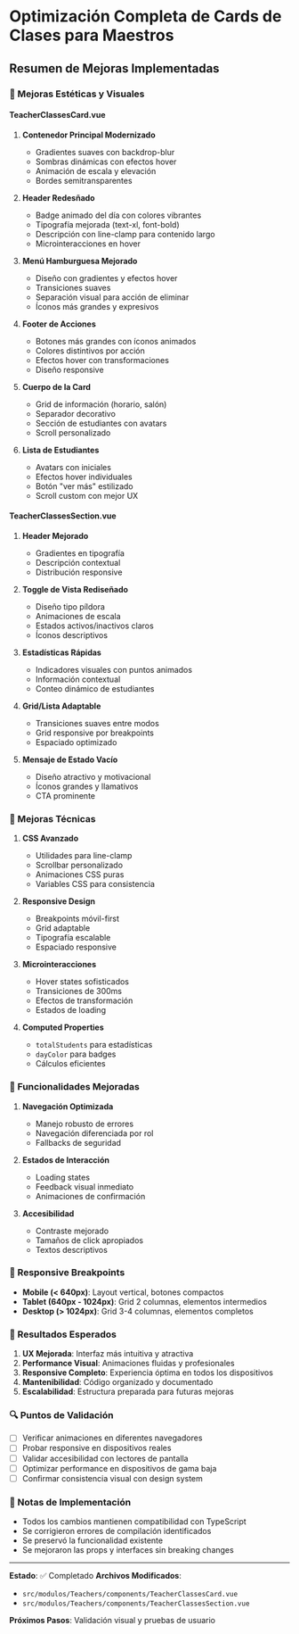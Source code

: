# Optimización Completa de Cards de Clases para Maestros

## Resumen de Mejoras Implementadas

### 🎨 Mejoras Estéticas y Visuales

#### TeacherClassesCard.vue

1. **Contenedor Principal Modernizado**
   - Gradientes suaves con backdrop-blur
   - Sombras dinámicas con efectos hover
   - Animación de escala y elevación
   - Bordes semitransparentes

2. **Header Redesñado**
   - Badge animado del día con colores vibrantes
   - Tipografía mejorada (text-xl, font-bold)
   - Descripción con line-clamp para contenido largo
   - Microinteracciones en hover

3. **Menú Hamburguesa Mejorado**
   - Diseño con gradientes y efectos hover
   - Transiciones suaves
   - Separación visual para acción de eliminar
   - Íconos más grandes y expresivos

4. **Footer de Acciones**
   - Botones más grandes con íconos animados
   - Colores distintivos por acción
   - Efectos hover con transformaciones
   - Diseño responsive

5. **Cuerpo de la Card**
   - Grid de información (horario, salón)
   - Separador decorativo
   - Sección de estudiantes con avatars
   - Scroll personalizado

6. **Lista de Estudiantes**
   - Avatars con iniciales
   - Efectos hover individuales
   - Botón "ver más" estilizado
   - Scroll custom con mejor UX

#### TeacherClassesSection.vue

1. **Header Mejorado**
   - Gradientes en tipografía
   - Descripción contextual
   - Distribución responsive

2. **Toggle de Vista Rediseñado**
   - Diseño tipo píldora
   - Animaciones de escala
   - Estados activos/inactivos claros
   - Íconos descriptivos

3. **Estadísticas Rápidas**
   - Indicadores visuales con puntos animados
   - Información contextual
   - Conteo dinámico de estudiantes

4. **Grid/Lista Adaptable**
   - Transiciones suaves entre modos
   - Grid responsive por breakpoints
   - Espaciado optimizado

5. **Mensaje de Estado Vacío**
   - Diseño atractivo y motivacional
   - Íconos grandes y llamativos
   - CTA prominente

### 🔧 Mejoras Técnicas

1. **CSS Avanzado**
   - Utilidades para line-clamp
   - Scrollbar personalizado
   - Animaciones CSS puras
   - Variables CSS para consistencia

2. **Responsive Design**
   - Breakpoints móvil-first
   - Grid adaptable
   - Tipografía escalable
   - Espaciado responsive

3. **Microinteracciones**
   - Hover states sofisticados
   - Transiciones de 300ms
   - Efectos de transformación
   - Estados de loading

4. **Computed Properties**
   - `totalStudents` para estadísticas
   - `dayColor` para badges
   - Cálculos eficientes

### 🚀 Funcionalidades Mejoradas

1. **Navegación Optimizada**
   - Manejo robusto de errores
   - Navegación diferenciada por rol
   - Fallbacks de seguridad

2. **Estados de Interacción**
   - Loading states
   - Feedback visual inmediato
   - Animaciones de confirmación

3. **Accesibilidad**
   - Contraste mejorado
   - Tamaños de click apropiados
   - Textos descriptivos

### 📱 Responsive Breakpoints

- **Mobile (< 640px)**: Layout vertical, botones compactos
- **Tablet (640px - 1024px)**: Grid 2 columnas, elementos intermedios
- **Desktop (> 1024px)**: Grid 3-4 columnas, elementos completos

### 🎯 Resultados Esperados

1. **UX Mejorada**: Interfaz más intuitiva y atractiva
2. **Performance Visual**: Animaciones fluidas y profesionales
3. **Responsive Completo**: Experiencia óptima en todos los dispositivos
4. **Mantenibilidad**: Código organizado y documentado
5. **Escalabilidad**: Estructura preparada para futuras mejoras

### 🔍 Puntos de Validación

- [ ] Verificar animaciones en diferentes navegadores
- [ ] Probar responsive en dispositivos reales
- [ ] Validar accesibilidad con lectores de pantalla
- [ ] Optimizar performance en dispositivos de gama baja
- [ ] Confirmar consistencia visual con design system

### 📝 Notas de Implementación

- Todos los cambios mantienen compatibilidad con TypeScript
- Se corrigieron errores de compilación identificados
- Se preservó la funcionalidad existente
- Se mejoraron las props y interfaces sin breaking changes

---

**Estado**: ✅ Completado
**Archivos Modificados**:

- `src/modulos/Teachers/components/TeacherClassesCard.vue`
- `src/modulos/Teachers/components/TeacherClassesSection.vue`

**Próximos Pasos**: Validación visual y pruebas de usuario
